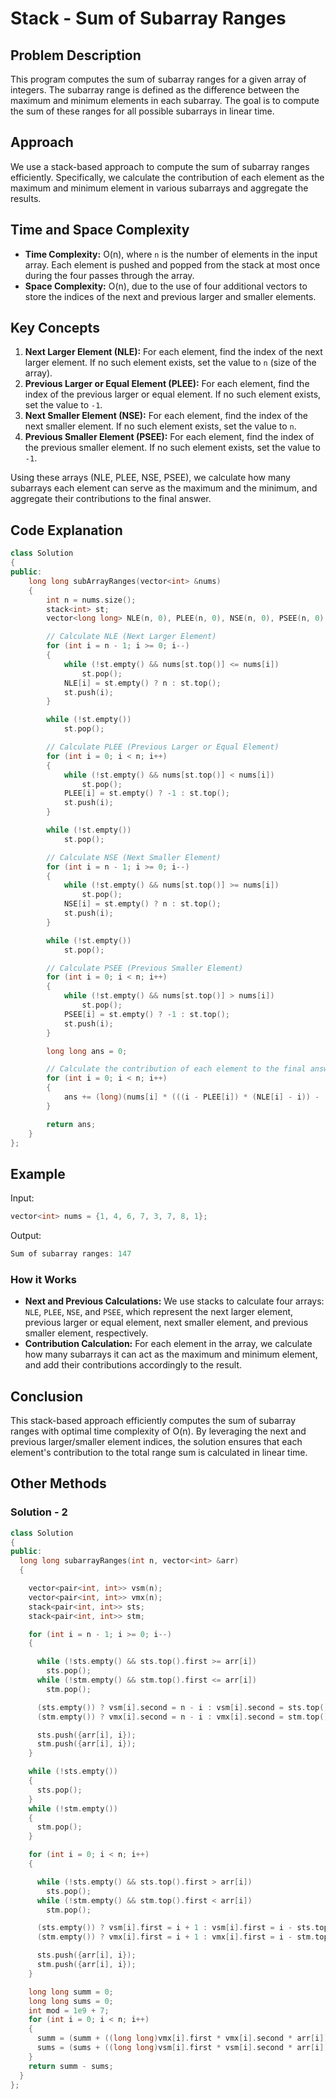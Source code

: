 # Stack - Sum of Subarray Ranges

## Problem Description

This program computes the sum of subarray ranges for a given array of integers. The subarray range is defined as the difference between the maximum and minimum elements in each subarray. The goal is to compute the sum of these ranges for all possible subarrays in linear time.

## Approach

We use a stack-based approach to compute the sum of subarray ranges efficiently. Specifically, we calculate the contribution of each element as the maximum and minimum element in various subarrays and aggregate the results.

## Time and Space Complexity

- **Time Complexity:** O(n), where `n` is the number of elements in the input array. Each element is pushed and popped from the stack at most once during the four passes through the array.
- **Space Complexity:** O(n), due to the use of four additional vectors to store the indices of the next and previous larger and smaller elements.

## Key Concepts

1. **Next Larger Element (NLE):** For each element, find the index of the next larger element. If no such element exists, set the value to `n` (size of the array).
2. **Previous Larger or Equal Element (PLEE):** For each element, find the index of the previous larger or equal element. If no such element exists, set the value to `-1`.
3. **Next Smaller Element (NSE):** For each element, find the index of the next smaller element. If no such element exists, set the value to `n`.
4. **Previous Smaller Element (PSEE):** For each element, find the index of the previous smaller element. If no such element exists, set the value to `-1`.

Using these arrays (NLE, PLEE, NSE, PSEE), we calculate how many subarrays each element can serve as the maximum and the minimum, and aggregate their contributions to the final answer.

## Code Explanation

```cpp
class Solution
{
public:
    long long subArrayRanges(vector<int> &nums)
    {
        int n = nums.size();
        stack<int> st;
        vector<long long> NLE(n, 0), PLEE(n, 0), NSE(n, 0), PSEE(n, 0);

        // Calculate NLE (Next Larger Element)
        for (int i = n - 1; i >= 0; i--)
        {
            while (!st.empty() && nums[st.top()] <= nums[i])
                st.pop();
            NLE[i] = st.empty() ? n : st.top();
            st.push(i);
        }

        while (!st.empty())
            st.pop();

        // Calculate PLEE (Previous Larger or Equal Element)
        for (int i = 0; i < n; i++)
        {
            while (!st.empty() && nums[st.top()] < nums[i])
                st.pop();
            PLEE[i] = st.empty() ? -1 : st.top();
            st.push(i);
        }

        while (!st.empty())
            st.pop();

        // Calculate NSE (Next Smaller Element)
        for (int i = n - 1; i >= 0; i--)
        {
            while (!st.empty() && nums[st.top()] >= nums[i])
                st.pop();
            NSE[i] = st.empty() ? n : st.top();
            st.push(i);
        }

        while (!st.empty())
            st.pop();

        // Calculate PSEE (Previous Smaller Element)
        for (int i = 0; i < n; i++)
        {
            while (!st.empty() && nums[st.top()] > nums[i])
                st.pop();
            PSEE[i] = st.empty() ? -1 : st.top();
            st.push(i);
        }

        long long ans = 0;

        // Calculate the contribution of each element to the final answer
        for (int i = 0; i < n; i++)
        {
            ans += (long)(nums[i] * (((i - PLEE[i]) * (NLE[i] - i)) - ((i - PSEE[i]) * (NSE[i] - i))));
        }

        return ans;
    }
};
```

## Example

Input:

```cpp
vector<int> nums = {1, 4, 6, 7, 3, 7, 8, 1};
```

Output:

```cpp
Sum of subarray ranges: 147
```

### How it Works

- **Next and Previous Calculations:** We use stacks to calculate four arrays: `NLE`, `PLEE`, `NSE`, and `PSEE`, which represent the next larger element, previous larger or equal element, next smaller element, and previous smaller element, respectively.
- **Contribution Calculation:** For each element in the array, we calculate how many subarrays it can act as the maximum and minimum element, and add their contributions accordingly to the result.

## Conclusion

This stack-based approach efficiently computes the sum of subarray ranges with optimal time complexity of O(n). By leveraging the next and previous larger/smaller element indices, the solution ensures that each element's contribution to the total range sum is calculated in linear time.

## Other Methods

### Solution - 2

```cpp
class Solution
{
public:
  long long subarrayRanges(int n, vector<int> &arr)
  {

    vector<pair<int, int>> vsm(n);
    vector<pair<int, int>> vmx(n);
    stack<pair<int, int>> sts;
    stack<pair<int, int>> stm;

    for (int i = n - 1; i >= 0; i--)
    {

      while (!sts.empty() && sts.top().first >= arr[i])
        sts.pop();
      while (!stm.empty() && stm.top().first <= arr[i])
        stm.pop();

      (sts.empty()) ? vsm[i].second = n - i : vsm[i].second = sts.top().second - i;
      (stm.empty()) ? vmx[i].second = n - i : vmx[i].second = stm.top().second - i;

      sts.push({arr[i], i});
      stm.push({arr[i], i});
    }

    while (!sts.empty())
    {
      sts.pop();
    }
    while (!stm.empty())
    {
      stm.pop();
    }

    for (int i = 0; i < n; i++)
    {

      while (!sts.empty() && sts.top().first > arr[i])
        sts.pop();
      while (!stm.empty() && stm.top().first < arr[i])
        stm.pop();

      (sts.empty()) ? vsm[i].first = i + 1 : vsm[i].first = i - sts.top().second;
      (stm.empty()) ? vmx[i].first = i + 1 : vmx[i].first = i - stm.top().second;

      sts.push({arr[i], i});
      stm.push({arr[i], i});
    }

    long long summ = 0;
    long long sums = 0;
    int mod = 1e9 + 7;
    for (int i = 0; i < n; i++)
    {
      summ = (summ + ((long long)vmx[i].first * vmx[i].second * arr[i]) % mod % mod);
      sums = (sums + ((long long)vsm[i].first * vsm[i].second * arr[i]) % mod % mod);
    }
    return summ - sums;
  }
};
```
